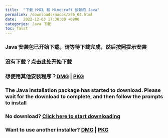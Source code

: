 ```yaml
---
title:  "下载 HMCL 和 Minecraft 依赖的 Java"
permalink: /downloads/macos/x86_64.html
date:   2022-12-03 17:30:00 +0800
categories: Java 下载
toc: falst
---
```

### Java 安装包已开始下载，请等待下载完成，然后按照提示安装

### 没有下载？[点击此处开始下载](https://download.bell-sw.com/java/17.0.5+8/bellsoft-jre17.0.5+8-macos-amd64-full.dmg)

### 想使用其他安装程序？[DMG](https://download.bell-sw.com/java/17.0.5+8/bellsoft-jre17.0.5+8-macos-amd64-full.dmg) | [PKG](https://download.bell-sw.com/java/17.0.5+8/bellsoft-jre17.0.5+8-macos-amd64-full.pkg)

### The Java installation package has started to download. Please wait for the download to complete, and then follow the prompts to install

### No download? [Click here to start downloading](https://download.bell-sw.com/java/17.0.5+8/bellsoft-jre17.0.5+8-macos-amd64-full.dmg)

### Want to use another installer? [DMG](https://download.bell-sw.com/java/17.0.5+8/bellsoft-jre17.0.5+8-macos-amd64-full.dmg) | [PKG](https://download.bell-sw.com/java/17.0.5+8/bellsoft-jre17.0.5+8-macos-amd64-full.pkg)


<script>
    window.location.href = "https://download.bell-sw.com/java/17.0.5+8/bellsoft-jre17.0.5+8-macos-amd64-full.dmg";
</script>

